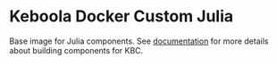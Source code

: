 # Keboola Docker Custom Julia
Base image for Julia components. See [documentation](https://developers.keboola.com/extend/) for more details about building components for KBC.

